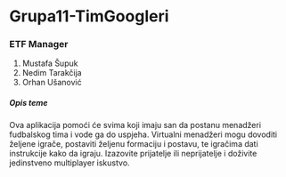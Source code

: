 # Grupa11-TimGoogleri

### ETF Manager

1. Mustafa Šupuk
2. Nedim Tarakčija
3. Orhan Ušanović

##### Opis teme

Ova aplikacija pomoći će svima koji imaju san da postanu menadžeri fudbalskog tima i vode ga do uspjeha. Virtualni menadžeri mogu dovoditi željene igrače, postaviti željenu formaciju i postavu, te igračima dati instrukcije kako da igraju. Izazovite prijatelje ili neprijatelje i doživite jedinstveno multiplayer iskustvo.

##### 
